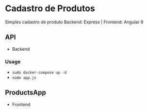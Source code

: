 # Cadastro de Produtos
Simples cadastro de produto Backend: Express | Frontend: Angular 9

## API
- Backend

### Usage
- ``` sudo docker-compose up -d ```
- ``` node app.js ```

## ProductsApp
- Frontend
